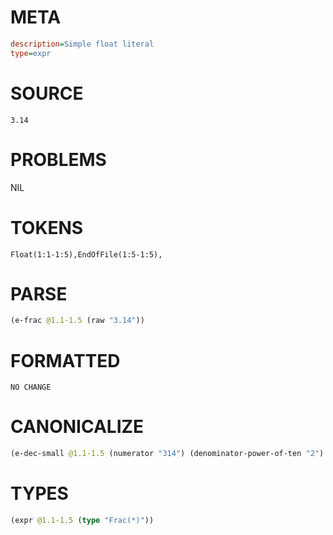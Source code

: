 # META
~~~ini
description=Simple float literal
type=expr
~~~
# SOURCE
~~~roc
3.14
~~~
# PROBLEMS
NIL
# TOKENS
~~~zig
Float(1:1-1:5),EndOfFile(1:5-1:5),
~~~
# PARSE
~~~clojure
(e-frac @1.1-1.5 (raw "3.14"))
~~~
# FORMATTED
~~~roc
NO CHANGE
~~~
# CANONICALIZE
~~~clojure
(e-dec-small @1.1-1.5 (numerator "314") (denominator-power-of-ten "2") (value "3.14"))
~~~
# TYPES
~~~clojure
(expr @1.1-1.5 (type "Frac(*)"))
~~~
